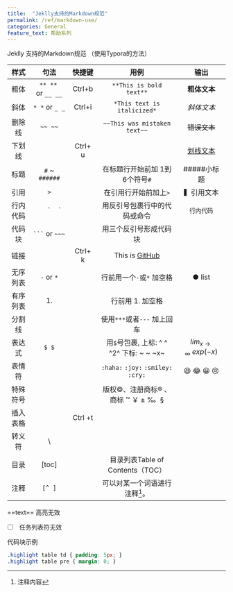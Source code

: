 ```yaml
---
title:  "Jeklly支持的Markdown规范"
permalink: /ref/markdown-use/
categories: General
feature_text: 帮助系列
---
```


Jeklly 支持的Markdown规范 （使用Typora的方法）

|  样式  |         句法          |   快捷键   |                    用例                    |               输出               |
| :--: | :-----------------: | :-----: | :--------------------------------------: | :----------------------------: |
|  粗体  | `** **`  or `__ __` | Ctrl+b  |         `**This is bold text**`          |            **粗体文本**            |
|  斜体  |   `* *` or `_ _`    | Ctrl+i  |       `*This text is italicized*`        |             *斜体文本*             |
| 删除线  |       `~~ ~~`       |         |       `~~This was mistaken text~~`       |            ~~错误文本~~            |
| 下划线  |                     | Ctrl+ u |                                          |          <u>划线文本</u>           |
|  标题  |   `#` ~ `######`    |         |            在标题行开始前加 1到6个符号`#`            |            #####小标题            |
|  引用  |         `>`         |         |               在引用行开始前加上`>`               |             ▍引用文本              |
| 行内代码 |    ``    `  ` ``    |         |              用反引号包裹行中的代码或命令              |             `行内代码`             |
| 代码块  | ` ``` ` or ` ~~~ `  |         |               用三个反引号形成代码块                |                                |
|  链接  |                     | Ctrl+ k | This is [GitHub](https://pages.github.com/) |                                |
| 无序列表 |    `-`  or  `*`     |         |            行前用一个`-`或`*`  加空格             |             ● list             |
| 有序列表 |         1.          |         |                行前用 1. 加空格                |                                |
| 分割线  |                     |         |           使用`***`或者`---`  加上回车           |                                |
| 表达式  |        `$ $`        |         | 用`$`号包裹, 上标: ^ ^    ^2^    下标:  ~ ~     ~x~ | $lim_{x \to \infty} \ exp(-x)$ |
| 表情符  |                     |         |   `:haha:` `:joy:` `:smiley:`  `:cry:`   |         😆 😂 😀 :cry:         |
| 特殊符号 |                     |         |      版权©、注册商标® 、商标 ™   ￥  ±  ‰   §       |                                |
| 插入表格 |                     | Ctrl +t |                                          |                                |
| 转义符  |          \          |         |                                          |                                |
|  目录  |        [toc]        |         |        目录列表Table of Contents（TOC）        |                                |
|  注释  |       `[^ ]`        |         |           可以对某一个词语进行注释[^zzz]。            |                                |

[^zzz]: 注释内容

 ==text==        高亮无效                 

- [ ] ​        任务列表符无效  

代码块示例

```scss
.highlight table td { padding: 5px; }
.highlight table pre { margin: 0; }
```


